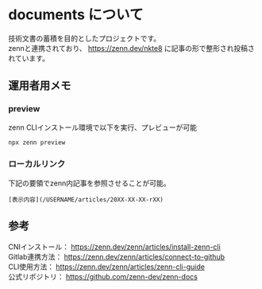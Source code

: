 # documents について

技術文書の蓄積を目的としたプロジェクトです。  
zennと連携されており、 https://zenn.dev/nkte8 に記事の形で整形され投稿されています。  

## 運用者用メモ  

### preview  

zenn CLIインストール環境で以下を実行、プレビューが可能  
```sh
npx zenn preview
```

### ローカルリンク  

下記の要領でzenn内記事を参照させることが可能。  
```
[表示内容](/USERNAME/articles/20XX-XX-XX-rXX)
```

## 参考  

CNIインストール： https://zenn.dev/zenn/articles/install-zenn-cli  
Gitlab連携方法： https://zenn.dev/zenn/articles/connect-to-github  
CLI使用方法： https://zenn.dev/zenn/articles/zenn-cli-guide  
公式リポジトリ： https://github.com/zenn-dev/zenn-docs  